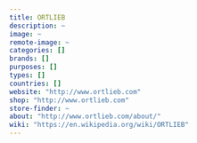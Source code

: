 ```yaml
---
title: ORTLIEB
description: ~
image: ~
remote-image: ~
categories: []
brands: []
purposes: []
types: []
countries: []
website: "http://www.ortlieb.com"
shop: "http://www.ortlieb.com"
store-finder: ~
about: "http://www.ortlieb.com/about/"
wiki: "https://en.wikipedia.org/wiki/ORTLIEB"
---
```

